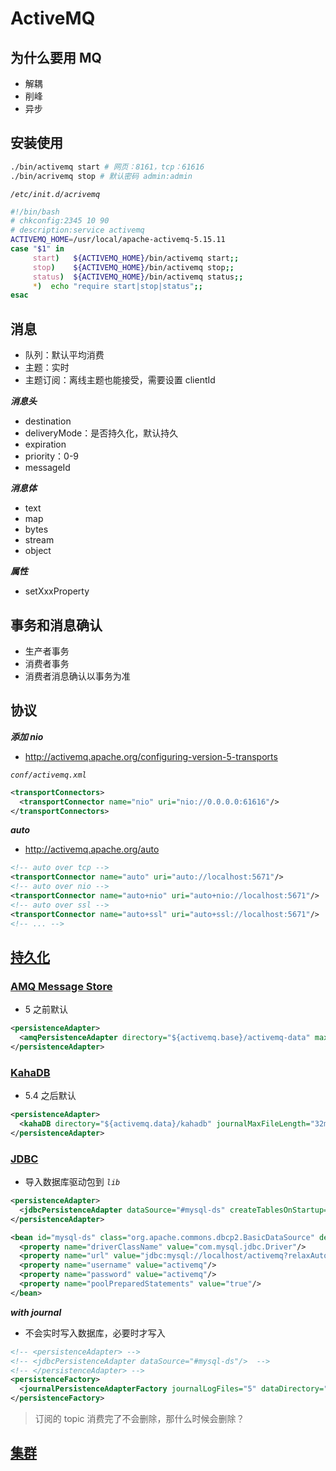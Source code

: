 # ActiveMQ

## 为什么要用 MQ

- 解耦
- 削峰
- 异步

## 安装使用

```bash
./bin/activemq start # 网页：8161，tcp：61616
./bin/acrivemq stop # 默认密码 admin:admin
```

*`/etc/init.d/acrivemq`*

```bash
#!/bin/bash
# chkconfig:2345 10 90
# description:service activemq
ACTIVEMQ_HOME=/usr/local/apache-activemq-5.15.11
case "$1" in
     start)   ${ACTIVEMQ_HOME}/bin/activemq start;;
     stop)    ${ACTIVEMQ_HOME}/bin/activemq stop;;
     status)  ${ACTIVEMQ_HOME}/bin/activemq status;;
     *)  echo "require start|stop|status";;
esac
```

## 消息

- 队列：默认平均消费
- 主题：实时
- 主题订阅：离线主题也能接受，需要设置 clientId

***消息头***

- destination
- deliveryMode：是否持久化，默认持久
- expiration
- priority：0-9
- messageId

***消息体***

- text
- map
- bytes
- stream
- object

***属性***

- setXxxProperty

## 事务和消息确认

- 生产者事务
- 消费者事务
- 消费者消息确认以事务为准

## 协议

***添加 nio***

- http://activemq.apache.org/configuring-version-5-transports

*`conf/activemq.xml`*

```xml
<transportConnectors>
  <transportConnector name="nio" uri="nio://0.0.0.0:61616"/>  
</transportConnectors>
```

***auto***

- http://activemq.apache.org/auto

```xml
<!-- auto over tcp -->
<transportConnector name="auto" uri="auto://localhost:5671"/>
<!-- auto over nio -->
<transportConnector name="auto+nio" uri="auto+nio://localhost:5671"/>
<!-- auto over ssl -->
<transportConnector name="auto+ssl" uri="auto+ssl://localhost:5671"/>
<!-- ... -->
```

## [持久化](http://activemq.apache.org/persistence)

### [AMQ Message Store](http://activemq.apache.org/amq-message-store)

- 5 之前默认

```xml
<persistenceAdapter>
  <amqPersistenceAdapter directory="${activemq.base}/activemq-data" maxFileLength="32mb"/>
</persistenceAdapter>
```

### [KahaDB](http://activemq.apache.org/kahadb)

- 5.4 之后默认

```xml
<persistenceAdapter>
  <kahaDB directory="${activemq.data}/kahadb" journalMaxFileLength="32mb"/>
</persistenceAdapter>
```

### [JDBC](http://activemq.apache.org/jdbc-support)

- 导入数据库驱动包到 *`lib`*

```xml
<persistenceAdapter> 
  <jdbcPersistenceAdapter dataSource="#mysql-ds" createTablesOnStartup="true"/> 
</persistenceAdapter>

<bean id="mysql-ds" class="org.apache.commons.dbcp2.BasicDataSource" destroy-method="close">
  <property name="driverClassName" value="com.mysql.jdbc.Driver"/>
  <property name="url" value="jdbc:mysql://localhost/activemq?relaxAutoCommit=true"/>
  <property name="username" value="activemq"/>
  <property name="password" value="activemq"/>
  <property name="poolPreparedStatements" value="true"/>
</bean>
```

***with journal***

- 不会实时写入数据库，必要时才写入

```xml
<!-- <persistenceAdapter> -->
<!-- <jdbcPersistenceAdapter dataSource="#mysql-ds"/>  -->
<!-- </persistenceAdapter> -->
<persistenceFactory>
  <journalPersistenceAdapterFactory journalLogFiles="5" dataDirectory="${activemq.data}" dataSource="#mysql-ds"/> 
</persistenceFactory> 
```

> 订阅的 topic 消费完了不会删除，那什么时候会删除？

## [集群](http://activemq.apache.org/clustering)